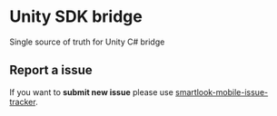 # Unity SDK bridge 

Single source of truth for Unity C# bridge

## Report a issue
If you want to **submit new issue** please use [smartlook-mobile-issue-tracker](https://github.com/smartlook/smartlook-mobile-issue-tracker).

